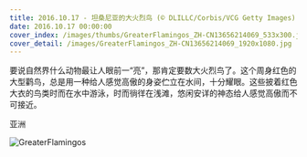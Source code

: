 ```yaml
---
title: 2016.10.17 - 坦桑尼亚的大火烈鸟 (© DLILLC/Corbis/VCG Getty Images)
date: 2016.10.17 00:00:00
cover_index: /images/thumbs/GreaterFlamingos_ZH-CN13656214069_533x300.jpg
cover_detail: /images/GreaterFlamingos_ZH-CN13656214069_1920x1080.jpg
---
```


要说自然界什么动物最让人眼前一“亮”，那肯定要数大火烈鸟了。这个周身红色的大型鹳鸟，总是用一种给人感觉高傲的身姿伫立在水间，十分耀眼。这些披着红色大衣的鸟类时而在水中游泳，时而徜徉在浅滩，悠闲安详的神态给人感觉高傲而不可接近。

亚洲

![GreaterFlamingos](/images/GreaterFlamingos_ZH-CN13656214069_1920x1080.jpg)
